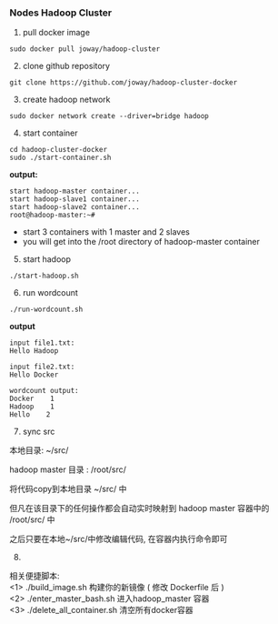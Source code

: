 ### Nodes Hadoop Cluster

1. pull docker image

```
sudo docker pull joway/hadoop-cluster
```

2. clone github repository

```
git clone https://github.com/joway/hadoop-cluster-docker
```

3. create hadoop network

```
sudo docker network create --driver=bridge hadoop
```

4. start container

```
cd hadoop-cluster-docker
sudo ./start-container.sh
```

**output:**

```
start hadoop-master container...
start hadoop-slave1 container...
start hadoop-slave2 container...
root@hadoop-master:~# 
```
- start 3 containers with 1 master and 2 slaves
- you will get into the /root directory of hadoop-master container

5. start hadoop

```
./start-hadoop.sh
```

6. run wordcount

```
./run-wordcount.sh
```

**output**

```
input file1.txt:
Hello Hadoop

input file2.txt:
Hello Docker

wordcount output:
Docker    1
Hadoop    1
Hello    2
```

7. sync src

本地目录: ~/src/

hadoop master 目录 : /root/src/

将代码copy到本地目录 ~/src/ 中

但凡在该目录下的任何操作都会自动实时映射到 hadoop master 容器中的 /root/src/ 中

之后只要在本地~/src/中修改编辑代码, 在容器内执行命令即可

8. 
相关便捷脚本:</br>
<1> ./build_image.sh 构建你的新镜像 ( 修改 Dockerfile 后 )</br>
<2> ./enter_master_bash.sh  进入hadoop_master 容器</br>
<3> ./delete_all_container.sh  清空所有docker容器</br>
